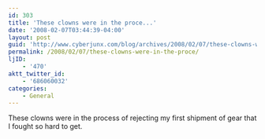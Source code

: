 ```yaml
---
id: 303
title: 'These clowns were in the proce...'
date: '2008-02-07T03:44:39-04:00'
layout: post
guid: 'http://www.cyberjunx.com/blog/archives/2008/02/07/these-clowns-were-in-the-proce/'
permalink: /2008/02/07/these-clowns-were-in-the-proce/
ljID:
    - '470'
aktt_twitter_id:
    - '686060032'
categories:
    - General
---
```


These clowns were in the process of rejecting my first shipment of gear that I fought so hard to get.